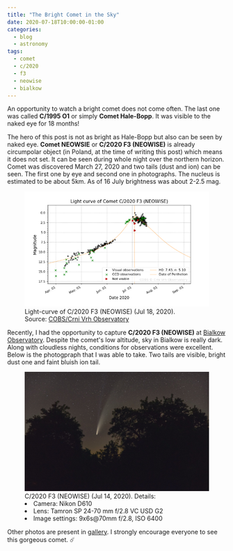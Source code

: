 ```yaml
---
title: "The Bright Comet in the Sky"
date: 2020-07-18T10:00:00-01:00
categories:
  - blog
  - astronomy
tags:
  - comet
  - c/2020
  - f3
  - neowise
  - bialkow
---
```


An opportunity to watch a bright comet does not come often. The last one was called __C/1995 O1__ or simply __Comet Hale-Bopp__. It was visible to the naked eye for 18 months!

The hero of this post is not as bright as Hale-Bopp but also can be seen by naked eye. __Comet NEOWSIE__ or __C/2020 F3 (NEOWISE)__ is already circumpolar object (in Poland, at the time of writing this post) which means it does not set. It can be seen during whole night over the northern horizon. Comet was discovered March 27, 2020 and two tails (dust and ion) can be seen. The first one by eye and second one in photographs. The nucleus is estimated to be about 5km. As of 16 July brightness was about 2-2.5 mag.

<figure>
    <a href="/assets/images/lightcurve_20200718-120038.png"><img src="/assets/images/lightcurve_20200718-120038.png"></a>
    <figcaption>Light-curve of C/2020 F3 (NEOWISE) (Jul 18, 2020).<br>Source: <a href="https://cobs.si">COBS/Crni Vrh Observatory</a></figcaption>
</figure>

Recently, I had the opportunity to capture __C/2020 F3 (NEOWISE)__ at <a href="http://oab.astro.uni.wroc.pl">Bialkow Observatory</a>. Despite the comet's low altitude, sky in Bialkow is really dark. Along with cloudless nights, conditions for observations were excellent. Below is the photogpraph that I was able to take. Two tails are visible, bright dust one and faint bluish ion tail.
<figure>
    <a href="/assets/photos/c2020-f3-neowise-in-the-trees_50112625338_o.jpg"><img src="/assets/photos/c2020-f3-neowise-in-the-trees_50112625338_o.jpg"></a>
    <figcaption>C/2020 F3 (NEOWISE) (Jul 14, 2020). Details:
    <li>Camera: Nikon D610</li>
    <li>Lens: Tamron SP 24-70 mm f/2.8 VC USD G2</li>
    <li>Image settings: 9x6s@70mm f/2.8, ISO 6400</li>
    </figcaption>
</figure>

Other photos are present in [gallery][gallery-url]. I strongly encourage everyone to see this gorgeous comet. ☄️

[gallery-url]: /gallery/